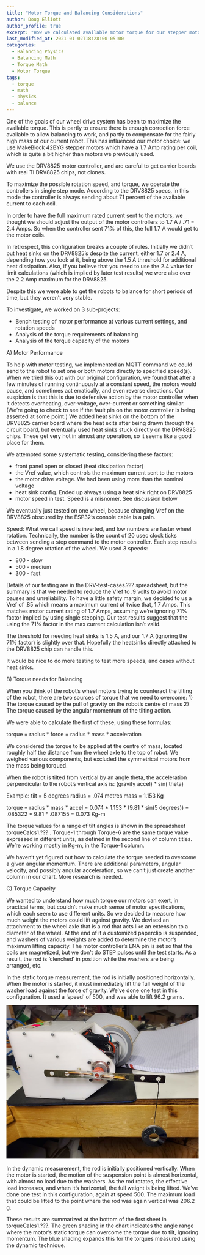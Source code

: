 ```yaml
---
title: "Motor Torque and Balancing Considerations"
author: Doug Elliott
author_profile: true
excerpt: "How we calculated available motor torque for our stepper motors."
last_modified_at: 2021-01-02T18:28:00-05:00
categories:
  - Balancing Physics
  - Balancing Math
  - Torque Math
  - Motor Torque
tags:
  - torque
  - math
  - physics
  - balance
---
```


One of the goals of our wheel drive system has been to maximize the available torque. This is partly to ensure there is enough correction force available to allow balancing to work, and partly to compensate for the fairly high mass of our current robot. This has influenced our motor choice: we use MakeBlock 42BYG stepper motors which have a 1.7 Amp rating per coil, which is quite a bit higher than motors we previously used.

We use the DRV8825 motor controller, and are careful to get carrier boards with real TI DRV8825 chips, not clones.

To maximize the possible rotation speed, and torque, we operate the controllers in single step mode. According to the DRV8825 specs, in this mode the controller is always sending about 71 percent of the available current to each coil.

In order to have the full maximum rated current sent to the motors, we thought we should adjust the output of the motor controllers to 1.7 A / .71 = 2.4 Amps. So when the controller sent 71% of this, the full 1.7 A would get to the motor coils. 

In retrospect, this configuration breaks a couple of rules. Initially we didn’t put heat sinks on the DRV8825’s despite the current, either 1.7 or 2.4 A, depending how you look at it, being above the 1.5 A threshold for additional heat dissipation. Also, if you believe that you need to use the 2.4 value for limit calculations (which is implied by later test results) we were also over the 2.2 Amp maximum for the DRV8825.

Despite this we were able to get the robots to balance for short periods of time, but they weren’t very stable.

To investigate, we worked on 3 sub-projects:

- Bench testing of motor performance at various current settings, and rotation speeds
- Analysis of the torque requirements of balancing
- Analysis of the torque capacity of the motors

A) Motor Performance

To help with motor testing, we implemented an MQTT command we could send to the robot to set one or both motors directly to specified speed(s). When we tried this out with our original configuration, we found that after a few minutes of running continuously at a constant speed, the motors would pause, and sometimes act erratically, and even reverse directions. Our suspicion is that this is due to defensive action by the motor controller when it detects overheating, over-voltage, over-current or something similar. (We’re going to check to see if the fault pin on the motor controller is being asserted at some point.) We added heat sinks on the bottom of the DRV8825 carrier board where the heat exits after being drawn through the circuit board, but eventually used heat sinks stuck directly on the DRV8825 chips. These get very hot in almost any operation, so it seems like a good place for them.

We attempted some systematic testing, considering these factors:
- front panel open or closed (heat dissipation factor)
- the Vref value, which controls the maximum current sent to the motors
- the motor drive voltage. We had been using more than the nominal voltage 
- heat sink config. Ended up always using a heat sink right on DRV8825
- motor speed in test. Speed is a misnomer. See discussion below

We eventually just tested on one wheel, because changing Vref on the DRV8825 obscured by the ESP32’s console cable is a pain.

Speed: What we call speed is inverted, and low numbers are faster wheel rotation. Technically, the number is the count of 20 usec clock ticks between sending a step command to the motor controller. Each step results in a 1.8 degree rotation of the wheel. We used 3 speeds:
- 800 - slow
- 500 - medium
- 300 - fast

Details of our testing are in the DRV-test-cases.??? spreadsheet, but the summary is that we needed to reduce the Vref to .9 volts to avoid motor pauses and unreliability. To have a little safety margin, we decided to us a Vref of .85 which means a maximum current of twice that, 1.7 Amps. This matches motor current rating of 1.7 Amps, assuming we’re ignoring 71% factor implied by using single stepping. Our test results suggest that the using the 71% factor in the max current calculation isn’t valid.

The threshold for needing heat sinks is 1.5 A, and our 1.7 A (ignoring the 71% factor) is slightly over that. Hopefully the heatsinks directly attached to the DRV8825 chip can handle this.

It would be nice to do more testing to test more speeds, and cases without heat sinks.


B) Torque needs for Balancing

When you think of the robot’s wheel motors trying to counteract the tilting of the robot, there are two sources of torque that we need to overcome:
    1) The torque caused by the pull of gravity on the robot’s centre of mass
    2) The torque caused by the angular momentum of the tilting action.

We were able to calculate the first of these, using these formulas:

torque = radius * force
           = radius * mass * acceleration

We considered the torque to be applied at the centre of mass, located roughly half the distance from the wheel axle to the top of robot. We weighed various components, but excluded the symmetrical motors from the mass being torqued. 

When the robot is tilted from vertical by an angle theta, the acceleration perpendicular to the robot’s vertical axis is:
      (gravity accel) * sin( theta)

Example:
   tilt = 5 degrees
   radius = .074 metres
   mass = 1.153 Kg

   torque = radius * mass * accel
              = 0.074 * 1.153 * (9.81 * sin(5 degrees))
              =  .085322 * 9.81 * .087155
              = 0.073 Kg-m

The torque values for a range of tilt angles is shown in the spreadsheet torqueCalcs1.??? . Torque-1 through Torque-6 are the same torque value expressed in different units, as defined in the second line of column titles. We’re working mostly in Kg-m, in the Torque-1 column.

We haven’t yet figured out how to calculate the torque needed to overcome a given angular momentum. There are additional parameters, angular velocity, and possibly angular acceleration, so we can’t just create another column in our chart. More research is needed.


C) Torque Capacity

We wanted to understand how much torque our motors can exert, in practical terms, but couldn’t make much sense of motor specifications, which each seem to use different units. So we decided to measure how much weight the motors could lift against gravity. We devised an attachment to the wheel axle that is a rod that acts like an extension to a diameter of the wheel. At the end of it a customized paperclip is suspended, and washers of various weights are added to determine the motor’s maximum lifting capacity. The motor controller’s ENA pin is set so that the coils are magnetized, but we don’t do STEP pulses until the test starts. As a result, the rod is ‘clenched’ in position while the washers are being arranged, etc. 

In the static torque measurement, the rod is initially positioned horizontally. When the motor is started, it must immediately lift the full weight of the washer load against the force of gravity. We’ve done one test in this configuration. It used a ‘speed’ of 500, and was able to lift 96.2 grams.

![Twipi Torque Measurement Setup](/assets/images/torque-measure1.jpg) 

In the dynamic measurement, the rod is initially positioned vertically. When the motor is started, the motion of the suspension point is almost horizontal, with almost no load due to the washers. As the rod rotates, the effective load increases, and when it’s horizontal, the full weight is being lifted. We’ve done one test in this configuration, again at speed 500. The maximum load that could be lifted to the point where the rod was again vertical was 206.2 g.

These results are summarized at the bottom of the first sheet in torqueCalcs1.???.  The green shading in the chart indicates the angle range where the motor’s static torque can overcome the torque due to tilt, ignoring momentum. The blue shading expands this for the torques measured using the dynamic technique.

